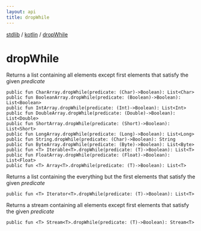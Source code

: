 ```yaml
---
layout: api
title: dropWhile
---
```

[stdlib](../index.html) / [kotlin](index.html) / [dropWhile](dropWhile.html)

# dropWhile
Returns a list containing all elements except first elements that satisfy the given *predicate*
```
public fun CharArray.dropWhile(predicate: (Char)->Boolean): List<Char>
public fun BooleanArray.dropWhile(predicate: (Boolean)->Boolean): List<Boolean>
public fun IntArray.dropWhile(predicate: (Int)->Boolean): List<Int>
public fun DoubleArray.dropWhile(predicate: (Double)->Boolean): List<Double>
public fun ShortArray.dropWhile(predicate: (Short)->Boolean): List<Short>
public fun LongArray.dropWhile(predicate: (Long)->Boolean): List<Long>
public fun String.dropWhile(predicate: (Char)->Boolean): String
public fun ByteArray.dropWhile(predicate: (Byte)->Boolean): List<Byte>
public fun <T> Iterable<T>.dropWhile(predicate: (T)->Boolean): List<T>
public fun FloatArray.dropWhile(predicate: (Float)->Boolean): List<Float>
public fun <T> Array<T>.dropWhile(predicate: (T)->Boolean): List<T>
```
Returns a list containing the everything but the first elements that satisfy the given *predicate*
```
public fun <T> Iterator<T>.dropWhile(predicate: (T)->Boolean): List<T>
```
Returns a stream containing all elements except first elements that satisfy the given *predicate*
```
public fun <T> Stream<T>.dropWhile(predicate: (T)->Boolean): Stream<T>
```
